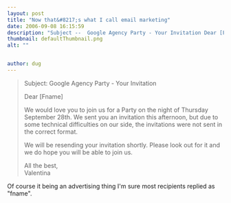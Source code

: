 ```yaml
---
layout: post
title: "Now that&#8217;s what I call email marketing"
date: 2006-09-08 16:15:59
description: "Subject --  Google Agency Party - Your Invitation Dear [Fname] We would love you to join us for a Party on the night of Thursday September 28th. We sent you an invitation this afternoon, but due to some technical difficulties on&#8230;"
thumbnail: defaultThumbnail.png
alt: ""


author: dug
---
```


<blockquote><p>Subject: Google Agency Party - Your Invitation</p>

<p>Dear [Fname]</p>

<p>We would love you to join us for a Party on the night of Thursday September 28th. We sent you an invitation this afternoon, but due to some technical difficulties on our side, the invitations were not sent in the correct format.</p>

<p>We will be resending your invitation shortly. Please look out for it and we do hope you will be able to join us.</p>

<p>All the best,<br />
Valentina</p></blockquote>

<p>Of course it being an advertising thing I'm sure most recipients replied as "fname".</p>
